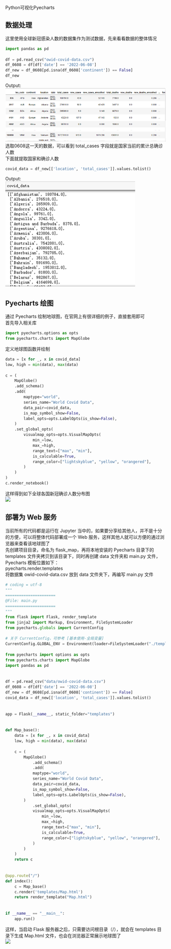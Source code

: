 Python可视化Pyecharts
<a name="UdZ2Y"></a>
## 数据处理
这里使用全球新冠感染人数的数据集作为测试数据，先来看看数据的整体情况
```python
import pandas as pd

df = pd.read_csv("owid-covid-data.csv")
df_0608 = df[df['date'] == '2022-06-08']
df_new = df_0608[pd.isna(df_0608['continent']) == False]
df_new
```
Output:<br />![](./img/1656939018896-f5ffbb2d-4a29-4a92-92c6-c38912ce04ea.png)<br />选取0608这一天的数据，可以看到 total_cases 字段就是国家当前的累计总确诊人数<br />下面就提取国家和确诊人数
```python
covid_data = df_new[['location', 'total_cases']].values.tolist()
```
Output:<br />![](./img/1656939018958-1a0e3bd3-f92d-4e8e-af19-a2525039a690.png)
<a name="kGT1J"></a>
## **Pyecharts 绘图**
通过 Pyecharts 绘制地球图，在官网上有很详细的例子，直接套用即可<br />首先导入相关库
```python
import pyecharts.options as opts
from pyecharts.charts import MapGlobe
```
定义地球图函数并绘制
```python
data = [x for _, x in covid_data]
low, high = min(data), max(data)

c = (
    MapGlobe()
    .add_schema()
    .add(
        maptype="world",
        series_name="World Covid Data",
        data_pair=covid_data,
        is_map_symbol_show=False,
        label_opts=opts.LabelOpts(is_show=False),
    )
    .set_global_opts(
        visualmap_opts=opts.VisualMapOpts(
            min_=low,
            max_=high,
            range_text=["max", "min"],
            is_calculable=True,
            range_color=["lightskyblue", "yellow", "orangered"],
        )
    )
)
c.render_notebook()
```
这样得到如下全球各国新冠确诊人数分布图<br />![](./img/1656939018804-2a3f2b6e-dea8-4781-9a45-1fe04bf248bc.gif)
<a name="tDxhR"></a>
## **部署为 Web 服务**
当前所有的代码都是运行在 Jupyter 当中的，如果要分享给其他人，并不是十分的方便，可以将整体代码部署成一个 Web 服务，这样其他人就可以方便的通过浏览器来查看该地球图了<br />先创建项目目录，命名为 flask_map，再将本地安装的 Pyecharts 目录下的 templates 文件夹拷贝到该目录下，同时再创建 data 文件夹和 main.py 文件，Pyecharts 模板位置如下：<br />pyecharts.render.templates<br />将数据集 owid-covid-data.csv 放到 data 文件夹下，再编写 main.py 文件
```python
# coding = utf-8
"""
======================
@File: main.py
======================
"""
from flask import Flask, render_template
from jinja2 import Markup, Environment, FileSystemLoader
from pyecharts.globals import CurrentConfig

# 关于 CurrentConfig，可参考 [基本使用-全局变量]
CurrentConfig.GLOBAL_ENV = Environment(loader=FileSystemLoader("./templates"))

from pyecharts import options as opts
from pyecharts.charts import MapGlobe
import pandas as pd


df = pd.read_csv("data/owid-covid-data.csv")
df_0608 = df[df['date'] == '2022-06-08']
df_new = df_0608[pd.isna(df_0608['continent']) == False]
covid_data = df_new[['location', 'total_cases']].values.tolist()


app = Flask(__name__, static_folder="templates")


def Map_base():
    data = [x for _, x in covid_data]
    low, high = min(data), max(data)

    c = (
        MapGlobe()
            .add_schema()
            .add(
            maptype="world",
            series_name="World Covid Data",
            data_pair=covid_data,
            is_map_symbol_show=False,
            label_opts=opts.LabelOpts(is_show=False),
        )
            .set_global_opts(
            visualmap_opts=opts.VisualMapOpts(
                min_=low,
                max_=high,
                range_text=["max", "min"],
                is_calculable=True,
                range_color=["lightskyblue", "yellow", "orangered"],
            )
        )
    )
    return c


@app.route("/")
def index():
    c = Map_base()
    c.render('templates/Map.html')
    return render_template("Map.html")


if __name__ == "__main__":
    app.run()
```
这样，当启动 Flask 服务器之后，只需要访问根目录（/），就会在 templates 目录下生成 Map.html 文件，也会在浏览器正常展示地球图了<br />![](./img/1656939018876-bcd4748b-6afd-446e-9dad-e86bb1fcae5b.gif)

